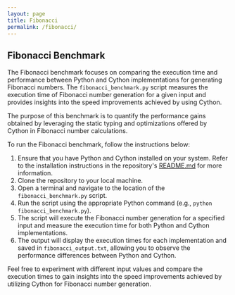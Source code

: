 ```yaml
---
layout: page
title: Fibonacci
permalink: /fibonacci/
---
```


## Fibonacci Benchmark

The Fibonacci benchmark focuses on comparing the execution time and performance between Python and Cython implementations for generating Fibonacci numbers. The `fibonacci_benchmark.py` script measures the execution time of Fibonacci number generation for a given input and provides insights into the speed improvements achieved by using Cython.

The purpose of this benchmark is to quantify the performance gains obtained by leveraging the static typing and optimizations offered by Cython in Fibonacci number calculations.

To run the Fibonacci benchmark, follow the instructions below:

1. Ensure that you have Python and Cython installed on your system. Refer to the installation instructions in the repository's [README.md](https://github.com/k1lgor/cython/blob/main/README.md) for more information.
2. Clone the repository to your local machine.
3. Open a terminal and navigate to the location of the `fibonacci_benchmark.py` script.
4. Run the script using the appropriate Python command (e.g., `python fibonacci_benchmark.py`).
5. The script will execute the Fibonacci number generation for a specified input and measure the execution time for both Python and Cython implementations.
6. The output will display the execution times for each implementation and saved in `fibonacci_output.txt`, allowing you to observe the performance differences between Python and Cython.

Feel free to experiment with different input values and compare the execution times to gain insights into the speed improvements achieved by utilizing Cython for Fibonacci number generation.
